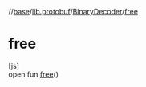 //[base](../../../index.md)/[lib.protobuf](../index.md)/[BinaryDecoder](index.md)/[free](free.md)

# free

[js]\
open fun [free](free.md)()
